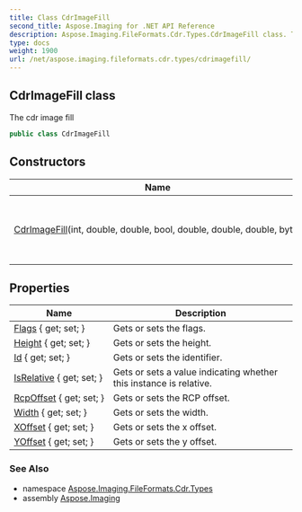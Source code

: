 ```yaml
---
title: Class CdrImageFill
second_title: Aspose.Imaging for .NET API Reference
description: Aspose.Imaging.FileFormats.Cdr.Types.CdrImageFill class. The cdr image fill
type: docs
weight: 1900
url: /net/aspose.imaging.fileformats.cdr.types/cdrimagefill/
---
```

## CdrImageFill class

The cdr image fill

```csharp
public class CdrImageFill
```

## Constructors

| Name | Description |
| --- | --- |
| [CdrImageFill](cdrimagefill/)(int, double, double, bool, double, double, double, byte) | Initializes a new instance of the `CdrImageFill` class. |

## Properties

| Name | Description |
| --- | --- |
| [Flags](../../aspose.imaging.fileformats.cdr.types/cdrimagefill/flags/) { get; set; } | Gets or sets the flags. |
| [Height](../../aspose.imaging.fileformats.cdr.types/cdrimagefill/height/) { get; set; } | Gets or sets the height. |
| [Id](../../aspose.imaging.fileformats.cdr.types/cdrimagefill/id/) { get; set; } | Gets or sets the identifier. |
| [IsRelative](../../aspose.imaging.fileformats.cdr.types/cdrimagefill/isrelative/) { get; set; } | Gets or sets a value indicating whether this instance is relative. |
| [RcpOffset](../../aspose.imaging.fileformats.cdr.types/cdrimagefill/rcpoffset/) { get; set; } | Gets or sets the RCP offset. |
| [Width](../../aspose.imaging.fileformats.cdr.types/cdrimagefill/width/) { get; set; } | Gets or sets the width. |
| [XOffset](../../aspose.imaging.fileformats.cdr.types/cdrimagefill/xoffset/) { get; set; } | Gets or sets the x offset. |
| [YOffset](../../aspose.imaging.fileformats.cdr.types/cdrimagefill/yoffset/) { get; set; } | Gets or sets the y offset. |

### See Also

* namespace [Aspose.Imaging.FileFormats.Cdr.Types](../../aspose.imaging.fileformats.cdr.types/)
* assembly [Aspose.Imaging](../../)


